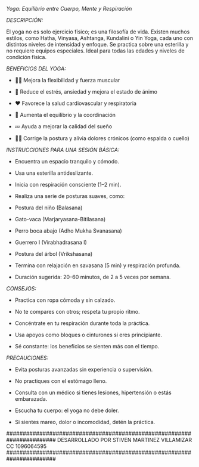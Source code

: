 *Yoga: Equilibrio entre Cuerpo, Mente y Respiración*

*DESCRIPCIÓN:*

El yoga no es solo ejercicio físico; es una filosofía de vida. Existen muchos estilos, como Hatha, Vinyasa, Ashtanga, Kundalini o Yin Yoga, cada uno con distintos niveles de intensidad y enfoque. Se practica sobre una esterilla y no requiere equipos especiales. Ideal para todas las edades y niveles de condición física.

*BENEFICIOS DEL YOGA:*

- 🧘‍♀️ Mejora la flexibilidad y fuerza muscular

- 🧠 Reduce el estrés, ansiedad y mejora el estado de ánimo

- ❤️ Favorece la salud cardiovascular y respiratoria

- 💪 Aumenta el equilibrio y la coordinación

- 💤 Ayuda a mejorar la calidad del sueño

- 🧍‍♂️ Corrige la postura y alivia dolores crónicos (como espalda o cuello)


*INSTRUCCIONES PARA UNA SESIÓN BÁSICA:*

- Encuentra un espacio tranquilo y cómodo.

- Usa una esterilla antideslizante.

- Inicia con respiración consciente (1–2 min).

- Realiza una serie de posturas suaves, como:

- Postura del niño (Balasana)

- Gato-vaca (Marjaryasana-Bitilasana)

- Perro boca abajo (Adho Mukha Svanasana)

- Guerrero I (Virabhadrasana I)

- Postura del árbol (Vrikshasana)

- Termina con relajación en savasana (5 min) y respiración profunda.

- Duración sugerida: 20–60 minutos, de 2 a 5 veces por semana.

*CONSEJOS:*

- Practica con ropa cómoda y sin calzado.

- No te compares con otros; respeta tu propio ritmo.

- Concéntrate en tu respiración durante toda la práctica.

- Usa apoyos como bloques o cinturones si eres principiante.

- Sé constante: los beneficios se sienten más con el tiempo.

*PRECAUCIONES:*

- Evita posturas avanzadas sin experiencia o supervisión.

- No practiques con el estómago lleno.

- Consulta con un médico si tienes lesiones, hipertensión o estás embarazada.

- Escucha tu cuerpo: el yoga no debe doler.

- Si sientes mareo, dolor o incomodidad, detén la práctica.


 #######################################################################
    DESARROLLADO POR STIVEN MARTINEZ VILLAMIZAR        CC 1096064595       
 #######################################################################